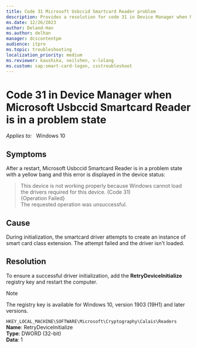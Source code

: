 ```yaml
---
title: Code 31 Microsoft Usbccid Smartcard Reader problem
description: Provides a resolution for code 31 in Device Manager when Microsoft Usbccid Smartcard Reader is in a problem state.
ms.date: 12/26/2023
author: Deland-Han
ms.author: delhan
manager: dcscontentpm
audience: itpro
ms.topic: troubleshooting
localization_priority: medium
ms.reviewer: kaushika, neilshen, v-lolang
ms.custom: sap:smart-card-logon, csstroubleshoot
---
```

# Code 31 in Device Manager when Microsoft Usbccid Smartcard Reader is in a problem state

_Applies to:_ &nbsp; Windows 10

## Symptoms

After a restart, Microsoft Usbccid Smartcard Reader is in a problem state with a yellow bang and this error is displayed in the device status:

> This device is not working properly because Windows cannot load the drivers required for this device. (Code 31)  
{Operation Failed}  
The requested operation was unsuccessful.

## Cause

During initialization, the smartcard driver attempts to create an instance of smart card class extension. The attempt failed and the driver isn't loaded.

## Resolution

To ensure a successful driver initialization, add the **RetryDeviceInitialize** registry key and restart the computer.

> [!Note]
> The registry key is available for Windows 10, version 1903 (19H1) and later versions.

`HKEY_LOCAL_MACHINE\SOFTWARE\Microsoft\Cryptography\Calais\Readers`  
**Name**: RetryDeviceInitialize  
**Type**: DWORD (32-bit)  
**Data**: 1  
